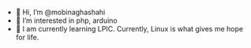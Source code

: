 - 👋 Hi, I’m @mobinaghashahi
- 👀 I’m interested in php, arduino
- 🌱 I am currently learning LPIC. Currently, Linux is what gives me hope for life.

<!---
mobinaghashahi/mobinaghashahi is a ✨ special ✨ repository because its `README.md` (this file) appears on your GitHub profile.
You can click the Preview link to take a look at your changes.
--->
